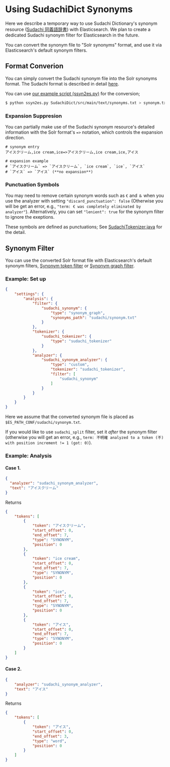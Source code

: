 # Using SudachiDict Synonyms

Here we describe a temporary way to use Sudachi Dictionary's synonym resource ([Sudachi 同義語辞書](https://github.com/WorksApplications/SudachiDict/blob/develop/docs/synonyms.md)) with Elasticsearch. We plan to create a dedicated Sudachi synonym filter for Elasticsearch in the future.

You can convert the synonym file to "Solr synonyms" format, and use it via Elasticsearch's default synonym filters.


## Format Converion

You can simply convert the Sudachi synonym file into the Solr synonyms format. The Sudachi format is described in detail [here](https://github.com/WorksApplications/SudachiDict/blob/develop/docs/synonyms.md).

You can use [our example script (ssyn2es.py)](./ssyn2es.py) for the conversion;

```sh
$ python ssyn2es.py SudachiDict/src/main/text/synonyms.txt > synonym.txt
```

### Expansion Suppresion

You can partially make use of the Sudachi synonym resource's detailed information with the Solr format's `=>` notation, which controls the expansion direction.

```
# synonym entry
アイスクリーム,ice cream,ice=>アイスクリーム,ice cream,ice,アイス

# expansion example
# `アイスクリーム` => `アイスクリーム`, `ice cream`, `ice`, `アイス`
# `アイス` => `アイス` (**no expansion**)
```

### Punctuation Symbols

You may need to remove certain synonym words such as `€` and `＆` when you use the analyzer with setting `"discard_punctuation": false` (Otherwise you will be get an error, e.g., `"term: € was completely eliminated by analyzer"`). Alternatively, you can set `"lenient": true` for the synonym filter to ignore the exeptions.

These symbols are defined as punctuations; See [SudachiTokenizer.java](https://github.com/WorksApplications/elasticsearch-sudachi/blob/develop/src/main/java/com/worksap/nlp/lucene/sudachi/ja/SudachiTokenizer.java#L140) for the detail.


## Synonym Filter

You can use the converted Solr format file with Elasticsearch's default synonym filters, [Synonym token filter](https://www.elastic.co/guide/en/elasticsearch/reference/current/analysis-synonym-tokenfilter.html) or [Synonym graph filter](https://www.elastic.co/guide/en/elasticsearch/reference/current/analysis-synonym-graph-tokenfilter.html).


### Example: Set up

```json
{
    "settings": {
        "analysis": {
            "filter": {
                "sudachi_synonym": {
                    "type": "synonym_graph",
                    "synonyms_path": "sudachi/synonym.txt"
                }
            },
            "tokenizer": {
                "sudachi_tokenizer": {
                    "type": "sudachi_tokenizer"
                }
            },
            "analyzer": {
                "sudachi_synonym_analyzer": {
                    "type": "custom",
                    "tokenizer": "sudachi_tokenizer",
                    "filter": [
                        "sudachi_synonym"
                    ]
                }
            }
        }
    }
}
```

Here we assume that the converted synonym file is placed as `$ES_PATH_CONF/sudachi/synonym.txt`.

If you would like to use `sudachi_split` filter, set it *after* the synonym filter (otherwise you will get an error, e.g., `term: 不明確 analyzed to a token (不) with position increment != 1 (got: 0)`).


### Example: Analysis

#### Case 1.

```json
{
  "analyzer": "sudachi_synonym_analyzer",
  "text": "アイスクリーム"
}
```

Returns 

```json
{
    "tokens": [
        {
            "token": "アイスクリーム",
            "start_offset": 0,
            "end_offset": 7,
            "type": "SYNONYM",
            "position": 0
        },
        {
            "token": "ice cream",
            "start_offset": 0,
            "end_offset": 7,
            "type": "SYNONYM",
            "position": 0
        },
        {
            "token": "ice",
            "start_offset": 0,
            "end_offset": 7,
            "type": "SYNONYM",
            "position": 0
        },
        {
            "token": "アイス",
            "start_offset": 0,
            "end_offset": 7,
            "type": "SYNONYM",
            "position": 0
        }
    ]
}
```

#### Case 2.

```json
{
    "analyzer": "sudachi_synonym_analyzer",
    "text": "アイス"
}
```

Returns 

```json
{
    "tokens": [
        {
            "token": "アイス",
            "start_offset": 0,
            "end_offset": 3,
            "type": "word",
            "position": 0
        }
    ]
}
```